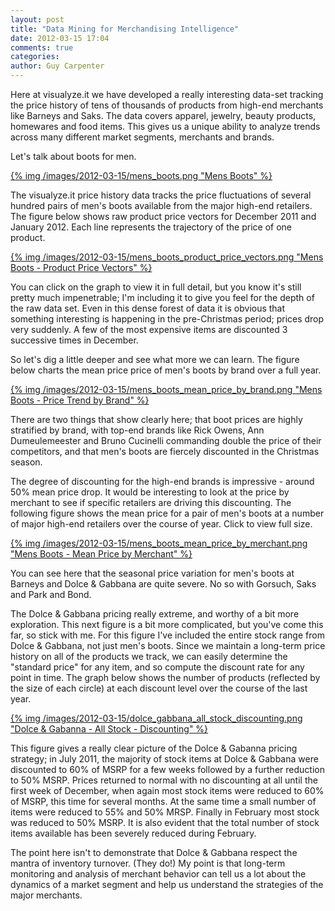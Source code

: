 ```yaml
---
layout: post
title: "Data Mining for Merchandising Intelligence"
date: 2012-03-15 17:04
comments: true
categories: 
author: Guy Carpenter
---
```


Here at visualyze.it we have developed a really interesting data-set tracking the price history
of tens of thousands of products from high-end merchants like Barneys and Saks.  The
data covers apparel, jewelry, beauty products, homewares and food items.
This gives us a unique ability to analyze trends across many different market segments, merchants and
brands.

Let's talk about boots for men.

<a href="/images/2012-03-15/mens_boots.png">
{% img /images/2012-03-15/mens_boots.png "Mens Boots" %}
</a>


The visualyze.it price history data tracks the price fluctuations of several hundred pairs of men's boots
available from the major high-end retailers.  The figure below shows raw product
price vectors for December 2011 and January 2012.  Each line represents the trajectory
of the price of one product.

<a href="/images/2012-03-15/mens_boots_product_price_vectors.png">
{% img /images/2012-03-15/mens_boots_product_price_vectors.png "Mens Boots - Product Price Vectors" %}
</a>

You can click on the graph to view it in full detail, but you know it's still 
pretty much impenetrable; I'm including it to give you feel
for the depth of the raw data set.  Even in this dense forest of data
it is obvious that something interesting is happening in the pre-Christmas period;
prices drop very suddenly.  A few of the most expensive items are discounted
3 successive times in December.

So let's dig a little deeper and see what more we can learn.
The figure below charts the mean price price of men's boots by brand over a full year.

<a href="/images/2012-03-15/mens_boots_mean_price_by_brand.png">
{% img /images/2012-03-15/mens_boots_mean_price_by_brand.png "Mens Boots - Price Trend by Brand" %}
</a>

There are two things that show clearly here; that boot prices are highly stratified by brand, with top-end brands like Rick Owens, Ann Dumeulemeester and Bruno Cucinelli commanding double the price of their competitors, and that men's boots are fiercely discounted in the Christmas season.

The degree of discounting for the high-end brands is impressive - around 50% mean price drop.  It would
be interesting to look at the price by merchant to see if specific retailers are
driving this discounting.  The following figure shows the mean price for a pair of men's boots at
a number of major high-end retailers over the course of year.  Click to view full size.

<a href="/images/2012-03-15/mens_boots_mean_price_by_merchant.png">
{% img /images/2012-03-15/mens_boots_mean_price_by_merchant.png "Mens Boots - Mean Price by Merchant" %}
</a>

You can see here that the seasonal price variation for men's boots at Barneys and Dolce & Gabbana are quite severe.  No so with Gorsuch, Saks and Park and Bond.  

The Dolce & Gabbana pricing really extreme, and worthy of a bit more exploration.  This next figure is
a bit more complicated, but you've come this far, so stick with me.  For this figure I've included the entire stock 
range from Dolce & Gabbana, not just men's boots.  Since we maintain a long-term price history
on all of the products we track, we can easily determine the "standard price" for any item, and so 
compute the discount rate for any point in time. 
The graph below shows the number of products (reflected by the size of each circle) at each 
discount level over the course of the last year.

<a href="/images/2012-03-15/dolce_gabbana_all_stock_discounting.png">
{% img /images/2012-03-15/dolce_gabbana_all_stock_discounting.png "Dolce & Gabanna - All Stock - Discounting" %}
</a>

This figure gives a really clear picture of the Dolce & Gabanna pricing strategy;
in July 2011, the majority of stock items at Dolce & Gabbana 
were discounted to 60% of MSRP for a few weeks followed by a further reduction to 50% MSRP.  Prices
returned to normal with no discounting at all until the first week of December, when again most stock items were
reduced to 60% of MSRP, this time for several months.  At the same time a small number of items were
reduced to 55% and 50% MRSP.  Finally in February most stock was reduced to 50% MSRP.  It is also
evident that the total number of stock items available has been severely reduced during February.

The point here isn't to demonstrate that Dolce & Gabbana 
respect the mantra of inventory turnover.  (They do!)
My point is that long-term monitoring and analysis of merchant
behavior can tell us a lot about the dynamics of a market segment
and help us understand the strategies of the major merchants.
